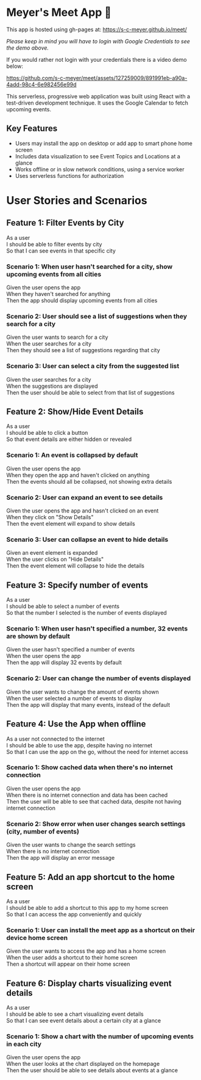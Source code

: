 # Meyer's Meet App :calendar:

This app is hosted using gh-pages at: https://s-c-meyer.github.io/meet/

*Please keep in mind you will have to login with Google Credentials to see the demo above.*

If you would rather not login with your credentials there is a video demo below:


https://github.com/s-c-meyer/meet/assets/127259009/891991eb-a90a-4add-98c4-6e982456e99d


This serverless, progressive web application was built using React with a test-driven development technique. It uses the Google Calendar to fetch upcoming events. 

## Key Features

- Users may install the app on desktop or add app to smart phone home screen
- Includes data visualization to see Event Topics and Locations at a glance
- Works offline or in slow network conditions, using a service worker
- Uses serverless functions for authorization

# User Stories and Scenarios

## Feature 1: Filter Events by City 
As a user  
I should be able to filter events by city  
So that I can see events in that specific city  

### Scenario 1: When user hasn't searched for a city, show upcoming events from all cities
Given the user opens the app  
When they haven't searched for anything  
Then the app should display upcoming events from all cities 

### Scenario 2: User should see a list of suggestions when they search for a city
Given the user wants to search for a city  
When the user searches for a city  
Then they should see a list of suggestions regarding that city 

### Scenario 3: User can select a city from the suggested list 
Given the user searches for a city  
When the suggestions are displayed  
Then the user should be able to select from that list of suggestions

## Feature 2: Show/Hide Event Details
As a user  
I should be able to click a button  
So that event details are either hidden or revealed

### Scenario 1: An event is collapsed by default
Given the user opens the app  
When they open the app and haven't clicked on anything  
Then the events should all be collapsed, not showing extra details 

### Scenario 2: User can expand an event to see details
Given the user opens the app and hasn't clicked on an event  
When they click on "Show Details"  
Then the event element will expand to show details

### Scenario 3: User can collapse an event to hide details
Given an event element is expanded  
When the user clicks on "Hide Details"  
Then the event element will collapse to hide the details

## Feature 3: Specify number of events 
As a user  
I should be able to select a number of events  
So that the number I selected is the number of events displayed

### Scenario 1: When user hasn't specified a number, 32 events are shown by default
Given the user hasn't specified a number of events  
When the user opens the app  
Then the app will display 32 events by default

### Scenario 2: User can change the number of events displayed
Given the user wants to change the amount of events shown  
When the user selected a number of events to display  
Then the app will display that many events, instead of the default

## Feature 4: Use the App when offline
As a user not connected to the internet  
I should be able to use the app, despite having no internet  
So that I can use the app on the go, without the need for internet access 

### Scenario 1: Show cached data when there's no internet connection
Given the user opens the app  
When there is no internet connection and data has been cached  
Then the user will be able to see that cached data, despite not having internet connection

### Scenario 2: Show error when user changes search settings (city, number of events)
Given the user wants to change the search settings  
When there is no internet connection  
Then the app will display an error message  

## Feature 5: Add an app shortcut to the home screen
As a user  
I should be able to add a shortcut to this app to my home screen  
So that I can access the app conveniently and quickly  

### Scenario 1: User can install the meet app as a shortcut on their device home screen
Given the user wants to access the app and has a home screen  
When the user adds a shortcut to their home screen  
Then a shortcut will appear on their home screen  

## Feature 6: Display charts visualizing event details
As a user  
I should be able to see a chart visualizing event details  
So that I can see event details about a certain city at a glance

### Scenario 1: Show a chart with the number of upcoming events in each city
Given the user opens the app  
When the user looks at the chart displayed on the homepage  
Then the user should be able to see details about events at a glance



